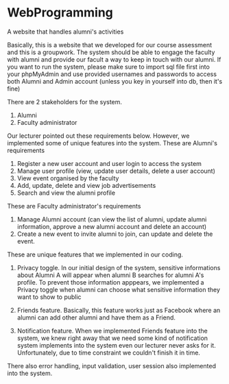 # WebProgramming
A website that handles alumni's activities

Basically, this is a website that we developed for our course assessment and this is a groupwork.
The system should be able to engage the faculty with alumni and provide our facult a way to keep in touch with our alumni.
If you want to run the system, please make sure to import sql file first into your phpMyAdmin and use provided usernames and passwords to access both
Alumni and Admin account (unless you key in yourself into db, then it's fine)

There are 2 stakeholders for the system.
1. Alumni
2. Faculty administrator

Our lecturer pointed out these requirements below. However, we implemented some of unique features into the system.
These are Alumni's requirements
1. Register a new user account and user login to access the system
2. Manage user profile (view, update user details, delete a user account)
3. View event organised by the faculty
4. Add, update, delete and view job advertisements
5. Search and view the alumni profile

These are Faculty administrator's requirements
1. Manage Alumni account (can view the list of alumni, update alumni information, approve a new alumni account and delete an account)
2. Create a new event to invite alumni to join, can update and delete the event.

These are unique features that we implemented in our coding.
1. Privacy toggle.
    In our initial design of the system, sensitive informations about Alumni A will appear when alumni B searches for alumni A's profile.
    To prevent those information apppears, we implemented a Privacy toggle when alumni can choose what sensitive information they want to show to public
 
 2. Friends feature.
    Basically, this feature works just as Facebook where an alumni can add other alumni and have them as a Friend.
 
 3. Notification feature.
    When we implemented Friends feature into the system, we knew right away that we need some kind of notification system implements into the system
    even our lecturer never asks for it. Unfortunately, due to time constraint we couldn't finish it in time.
    
There also error handling, input validation, user session also implemented into the system.
